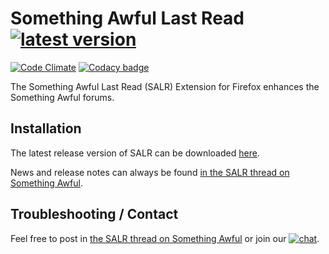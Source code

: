 # Something Awful Last Read [![latest version](https://badge.fury.io/gh/astral-sa%2Fsalr.svg)](https://github.com/astral-sa/salr/releases)
[![Code Climate](https://codeclimate.com/github/astral-sa/salr/badges/gpa.svg)](https://codeclimate.com/github/astral-sa/salr) [![Codacy badge](https://www.codacy.com/project/badge/42e5adfab4b24dfab994e6e0bd0d023f)](https://www.codacy.com/app/astral-sa/salr)

The Something Awful Last Read (SALR) Extension for Firefox enhances the Something Awful forums.

## Installation

The latest release version of SALR can be downloaded [here](https://github.com/astral-sa/salr/releases/latest).

News and release notes can always be found [in the SALR thread on Something Awful](http://forums.somethingawful.com/showthread.php?threadid=2571027&goto=lastpost).

## Troubleshooting / Contact

Feel free to post in [the SALR thread on Something Awful](http://forums.somethingawful.com/showthread.php?threadid=2571027&goto=lastpost) or join our [![chat](https://img.shields.io/badge/chat-on%20hipchat-blue.svg)](https://www.hipchat.com/gyorZk2Yu).